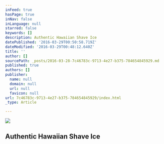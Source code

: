 ```yaml
---
inFeed: true
hasPage: true
inNav: false
inLanguage: null
starred: false
keywords: []
description: Authentic Hawaiian Shave Ice
datePublished: '2016-03-29T00:50:58.719Z'
dateModified: '2016-03-29T00:48:12.640Z'
title: ''
author: []
sourcePath: _posts/2016-03-28-7c46783c-9713-4e27-b375-784654845929.md
published: true
authors: []
publisher:
  name: null
  domain: null
  url: null
  favicon: null
url: 7c46783c-9713-4e27-b375-784654845929/index.html
_type: Article

---
```

![](https://the-grid-user-content.s3-us-west-2.amazonaws.com/fa5f2075-eb06-4d4a-9c8f-0867bc485e6e.jpg)

## Authentic Hawaiian Shave Ice